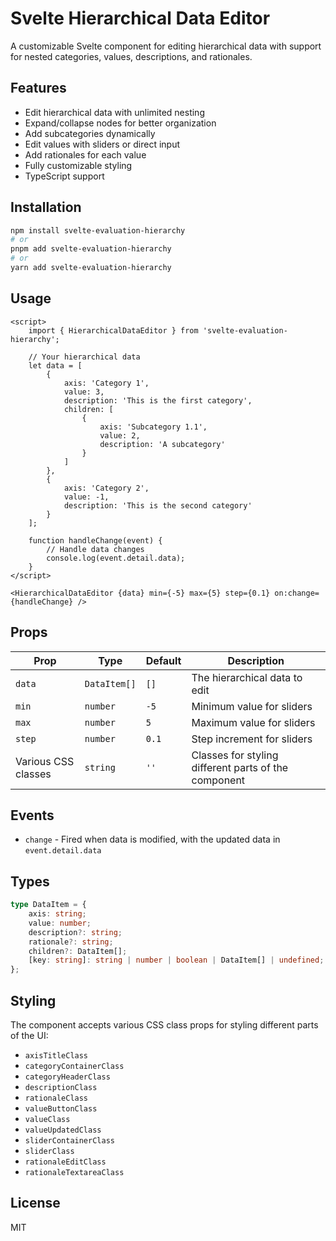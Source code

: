 # Svelte Hierarchical Data Editor

A customizable Svelte component for editing hierarchical data with support for nested categories, values, descriptions, and rationales.

## Features

- Edit hierarchical data with unlimited nesting
- Expand/collapse nodes for better organization
- Add subcategories dynamically
- Edit values with sliders or direct input
- Add rationales for each value
- Fully customizable styling
- TypeScript support

## Installation

```bash
npm install svelte-evaluation-hierarchy
# or
pnpm add svelte-evaluation-hierarchy
# or
yarn add svelte-evaluation-hierarchy
```

## Usage

```svelte
<script>
	import { HierarchicalDataEditor } from 'svelte-evaluation-hierarchy';

	// Your hierarchical data
	let data = [
		{
			axis: 'Category 1',
			value: 3,
			description: 'This is the first category',
			children: [
				{
					axis: 'Subcategory 1.1',
					value: 2,
					description: 'A subcategory'
				}
			]
		},
		{
			axis: 'Category 2',
			value: -1,
			description: 'This is the second category'
		}
	];

	function handleChange(event) {
		// Handle data changes
		console.log(event.detail.data);
	}
</script>

<HierarchicalDataEditor {data} min={-5} max={5} step={0.1} on:change={handleChange} />
```

## Props

| Prop                | Type         | Default | Description                                          |
| ------------------- | ------------ | ------- | ---------------------------------------------------- |
| `data`              | `DataItem[]` | `[]`    | The hierarchical data to edit                        |
| `min`               | `number`     | `-5`    | Minimum value for sliders                            |
| `max`               | `number`     | `5`     | Maximum value for sliders                            |
| `step`              | `number`     | `0.1`   | Step increment for sliders                           |
| Various CSS classes | `string`     | `''`    | Classes for styling different parts of the component |

## Events

- `change` - Fired when data is modified, with the updated data in `event.detail.data`

## Types

```typescript
type DataItem = {
	axis: string;
	value: number;
	description?: string;
	rationale?: string;
	children?: DataItem[];
	[key: string]: string | number | boolean | DataItem[] | undefined;
};
```

## Styling

The component accepts various CSS class props for styling different parts of the UI:

- `axisTitleClass`
- `categoryContainerClass`
- `categoryHeaderClass`
- `descriptionClass`
- `rationaleClass`
- `valueButtonClass`
- `valueClass`
- `valueUpdatedClass`
- `sliderContainerClass`
- `sliderClass`
- `rationaleEditClass`
- `rationaleTextareaClass`

## License

MIT
